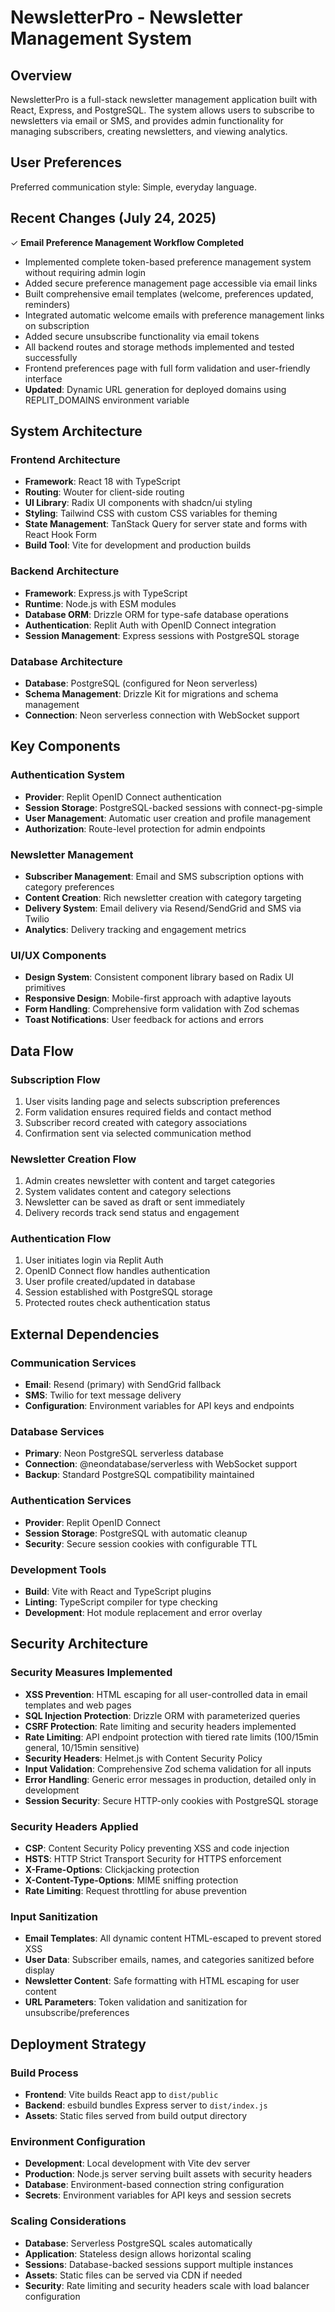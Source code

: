# NewsletterPro - Newsletter Management System

## Overview

NewsletterPro is a full-stack newsletter management application built with React, Express, and PostgreSQL. The system allows users to subscribe to newsletters via email or SMS, and provides admin functionality for managing subscribers, creating newsletters, and viewing analytics.

## User Preferences

Preferred communication style: Simple, everyday language.

## Recent Changes (July 24, 2025)

✓ **Email Preference Management Workflow Completed**
- Implemented complete token-based preference management system without requiring admin login
- Added secure preference management page accessible via email links
- Built comprehensive email templates (welcome, preferences updated, reminders)
- Integrated automatic welcome emails with preference management links on subscription
- Added secure unsubscribe functionality via email tokens
- All backend routes and storage methods implemented and tested successfully
- Frontend preferences page with full form validation and user-friendly interface
- **Updated**: Dynamic URL generation for deployed domains using REPLIT_DOMAINS environment variable

## System Architecture

### Frontend Architecture
- **Framework**: React 18 with TypeScript
- **Routing**: Wouter for client-side routing
- **UI Library**: Radix UI components with shadcn/ui styling
- **Styling**: Tailwind CSS with custom CSS variables for theming
- **State Management**: TanStack Query for server state and forms with React Hook Form
- **Build Tool**: Vite for development and production builds

### Backend Architecture
- **Framework**: Express.js with TypeScript
- **Runtime**: Node.js with ESM modules
- **Database ORM**: Drizzle ORM for type-safe database operations
- **Authentication**: Replit Auth with OpenID Connect integration
- **Session Management**: Express sessions with PostgreSQL storage

### Database Architecture
- **Database**: PostgreSQL (configured for Neon serverless)
- **Schema Management**: Drizzle Kit for migrations and schema management
- **Connection**: Neon serverless connection with WebSocket support

## Key Components

### Authentication System
- **Provider**: Replit OpenID Connect authentication
- **Session Storage**: PostgreSQL-backed sessions with connect-pg-simple
- **User Management**: Automatic user creation and profile management
- **Authorization**: Route-level protection for admin endpoints

### Newsletter Management
- **Subscriber Management**: Email and SMS subscription options with category preferences
- **Content Creation**: Rich newsletter creation with category targeting
- **Delivery System**: Email delivery via Resend/SendGrid and SMS via Twilio
- **Analytics**: Delivery tracking and engagement metrics

### UI/UX Components
- **Design System**: Consistent component library based on Radix UI primitives
- **Responsive Design**: Mobile-first approach with adaptive layouts
- **Form Handling**: Comprehensive form validation with Zod schemas
- **Toast Notifications**: User feedback for actions and errors

## Data Flow

### Subscription Flow
1. User visits landing page and selects subscription preferences
2. Form validation ensures required fields and contact method
3. Subscriber record created with category associations
4. Confirmation sent via selected communication method

### Newsletter Creation Flow
1. Admin creates newsletter with content and target categories
2. System validates content and category selections
3. Newsletter can be saved as draft or sent immediately
4. Delivery records track send status and engagement

### Authentication Flow
1. User initiates login via Replit Auth
2. OpenID Connect flow handles authentication
3. User profile created/updated in database
4. Session established with PostgreSQL storage
5. Protected routes check authentication status

## External Dependencies

### Communication Services
- **Email**: Resend (primary) with SendGrid fallback
- **SMS**: Twilio for text message delivery
- **Configuration**: Environment variables for API keys and endpoints

### Database Services
- **Primary**: Neon PostgreSQL serverless database
- **Connection**: @neondatabase/serverless with WebSocket support
- **Backup**: Standard PostgreSQL compatibility maintained

### Authentication Services
- **Provider**: Replit OpenID Connect
- **Session Storage**: PostgreSQL with automatic cleanup
- **Security**: Secure session cookies with configurable TTL

### Development Tools
- **Build**: Vite with React and TypeScript plugins
- **Linting**: TypeScript compiler for type checking
- **Development**: Hot module replacement and error overlay

## Security Architecture

### Security Measures Implemented
- **XSS Prevention**: HTML escaping for all user-controlled data in email templates and web pages
- **SQL Injection Protection**: Drizzle ORM with parameterized queries
- **CSRF Protection**: Rate limiting and security headers implemented
- **Rate Limiting**: API endpoint protection with tiered rate limits (100/15min general, 10/15min sensitive)
- **Security Headers**: Helmet.js with Content Security Policy
- **Input Validation**: Comprehensive Zod schema validation for all inputs
- **Error Handling**: Generic error messages in production, detailed only in development
- **Session Security**: Secure HTTP-only cookies with PostgreSQL storage

### Security Headers Applied
- **CSP**: Content Security Policy preventing XSS and code injection
- **HSTS**: HTTP Strict Transport Security for HTTPS enforcement  
- **X-Frame-Options**: Clickjacking protection
- **X-Content-Type-Options**: MIME sniffing protection
- **Rate Limiting**: Request throttling for abuse prevention

### Input Sanitization
- **Email Templates**: All dynamic content HTML-escaped to prevent stored XSS
- **User Data**: Subscriber emails, names, and categories sanitized before display
- **Newsletter Content**: Safe formatting with HTML escaping for user content
- **URL Parameters**: Token validation and sanitization for unsubscribe/preferences

## Deployment Strategy

### Build Process
- **Frontend**: Vite builds React app to `dist/public`
- **Backend**: esbuild bundles Express server to `dist/index.js`
- **Assets**: Static files served from build output directory

### Environment Configuration
- **Development**: Local development with Vite dev server
- **Production**: Node.js server serving built assets with security headers
- **Database**: Environment-based connection string configuration
- **Secrets**: Environment variables for API keys and session secrets

### Scaling Considerations
- **Database**: Serverless PostgreSQL scales automatically
- **Application**: Stateless design allows horizontal scaling
- **Sessions**: Database-backed sessions support multiple instances
- **Assets**: Static files can be served via CDN if needed
- **Security**: Rate limiting and security headers scale with load balancer configuration